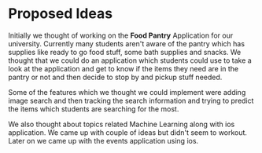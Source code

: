 # Proposed Ideas

Initially we thought of working on the **Food Pantry** Application for our university. Currently many students aren't aware of the pantry which has supplies like ready to go food stuff, some bath supplies and snacks.
We thought that we could do an application which students could use to take a look at the application and get to know if the items they need are in the pantry or not and then decide to stop by and pickup stuff needed.

Some of the features which we thought we could implement were adding image search and then tracking the search information and trying to predict the items which students are searching for the most.

We also thought about topics related Machine Learning along with ios application. We came up with couple of ideas but didn't seem to workout. Later on we came up with the events application using ios. 

